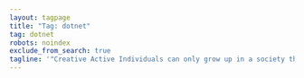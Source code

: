 ```yaml
---
layout: tagpage
title: "Tag: dotnet"
tag: dotnet
robots: noindex
exclude_from_search: true
tagline: '"Creative Active Individuals can only grow up in a society that emphasizes learning instead of teaching." - Chris Alexander'
---
```

